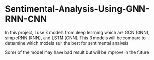 # Sentimental-Analysis-Using-GNN-RNN-CNN

In this project, I use 3 models from deep learning which are GCN (GNN), simpleRNN (RNN), and LSTM (CNN). This 3 models will be compare to determine which models suit the best for sentimental analysis

Some of the model may have bad result but will be improve in the future
